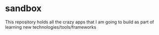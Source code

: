 sandbox
=======
This repository holds all the crazy apps that I am going to build as part of learning new technologies/tools/frameworks
